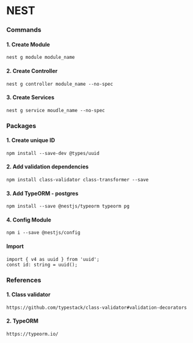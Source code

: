 # NEST

### Commands
  #### 1. Create Module
    nest g module module_name
  #### 2. Create Controller
    nest g controller module_name --no-spec
  #### 3. Create Services
    nest g service moudle_name --no-spec

### Packages
  #### 1. Create unique ID
    npm install --save-dev @types/uuid
  #### 2. Add validation dependencies
    npm install class-validator class-transformer --save
  #### 3. Add TypeORM - postgres
    npm install --save @nestjs/typeorm typeorm pg
  #### 4. Config Module
    npm i --save @nestjs/config

  #### Import
    import { v4 as uuid } from 'uuid';
    const id: string = uuid();

### References
  #### 1. Class validator
    https://github.com/typestack/class-validator#validation-decorators
  #### 2. TypeORM
    https://typeorm.io/
